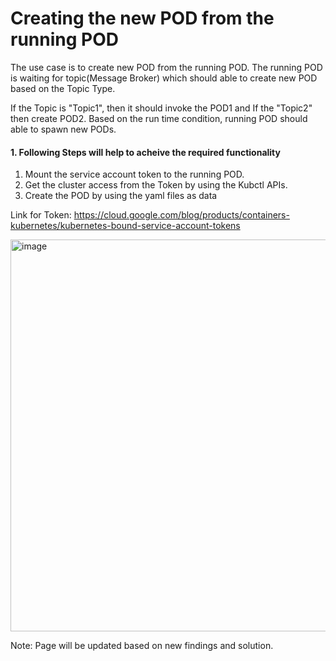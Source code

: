 # Creating the new POD from the running POD
The use case is to create new POD from the running POD. The running POD is waiting for topic(Message Broker) which should able to create new POD based on the Topic Type.

If the Topic is "Topic1", then it should invoke the POD1 and If the "Topic2" then create POD2. Based on the run time condition, running POD should able to spawn new PODs. 

 #### 1. Following Steps will help to acheive the required functionality
 1) Mount the service account token to the running POD.
 2) Get the cluster access from the Token by using the Kubctl APIs.
 3) Create the POD by using the yaml files as data

Link for Token: https://cloud.google.com/blog/products/containers-kubernetes/kubernetes-bound-service-account-tokens

<img width="627" alt="image" src="https://github.com/shribadiger/KubernetesFAQ/assets/6604828/846797ae-1c11-4e20-8355-6c71b59bc527">


Note: Page will be updated based on new findings and solution.
